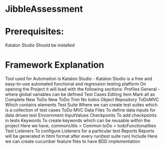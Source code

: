 # JibbleAssessment

# Prerequisites:

Katalon Studio Should be installed

# Framework Explanation

Tool used for Automation is Katalon Studio - Katalon Studio is a free and easy-to-use automated functional and regression testing platform
On opening the Project it will load with the following sections:
Profiles
  General - where global variables can be defined
Test Cases
  Editing 
  item
  Mark all as Complete
  New ToDo
  New ToDo Trim
  No todos
Object Repository
  ToDoMVC
      Which contains elements
Test Suite
Where we can create test suites which is a collection of test cases
    ToDo MVC
Data Files
 To define data inputs for data driven test
    Enviornment
    InputValues
Checkpoints
 To add checkpoints in tests
Keywords
 To create keywords which can be reusable within the project
Here we have,
     commonUtils > Common
     toDo > todoFunctionalities
Test Listeners
 To configure Listeners for a particular test
Reports
 Reports will be generated in html format after every run(test suite run)
Include
 Here we can create cucumber feature files to have BDD implementation
 

